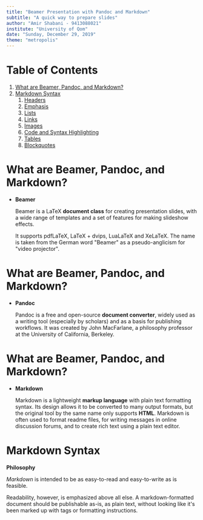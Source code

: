 ```yaml
---
title: "Beamer Presentation with Pandoc and Markdown"
subtitle: "A quick way to prepare slides"
author: "Amir Shabani - 9413088021"
institute: "University of Qom"
date: "Sunday, December 29, 2019"
theme: "metropolis"
---
```


# Table of Contents

1. [What are Beamer, Pandoc, and Markdown?](#what-are-beamer-pandoc-and-markdown)
2. [Markdown Syntax](#markdown-syntax)
	1. [Headers](#headers)
	2. [Emphasis](#emphasis)
	3. [Lists](#lists)
	4. [Links](#links)
	5. [Images](#images)
	6. [Code and Syntax Highlighting](#code-and-syntax-highlighting)
	7. [Tables](#tables)
	8. [Blockquotes](#blockquotes)

# What are Beamer, Pandoc, and Markdown?
- **Beamer**

	Beamer is a LaTeX **document class** for creating presentation slides, with a wide range of templates and a set of features for making slideshow effects.

	It supports pdfLaTeX, LaTeX + dvips, LuaLaTeX and XeLaTeX. The name is taken from the German word "Beamer" as a pseudo-anglicism for "video projector".

# What are Beamer, Pandoc, and Markdown?
- **Pandoc**

	Pandoc is a free and open-source **document converter**, widely used as a writing tool (especially by scholars) and as a basis for publishing workflows. It was created by John MacFarlane, a philosophy professor at the University of California, Berkeley.

# What are Beamer, Pandoc, and Markdown?
- **Markdown**

	Markdown is a lightweight **markup language** with plain text formatting syntax. Its design allows it to be converted to many output formats, but the original tool by the same name only supports **HTML**. Markdown is often used to format readme files, for writing messages in online discussion forums, and to create rich text using a plain text editor.

# Markdown Syntax

**Philosophy**

*Markdown* is intended to be as easy-to-read and easy-to-write as is feasible.

Readability, however, is emphasized above all else. A markdown-formatted document should be publishable as-is, as plain text, without looking like it's been marked up with tags or formatting instructions.

